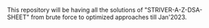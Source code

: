 This repository will be having all the solutions of "STRIVER-A-Z-DSA-SHEET" from brute force to optimized approaches till Jan'2023.
